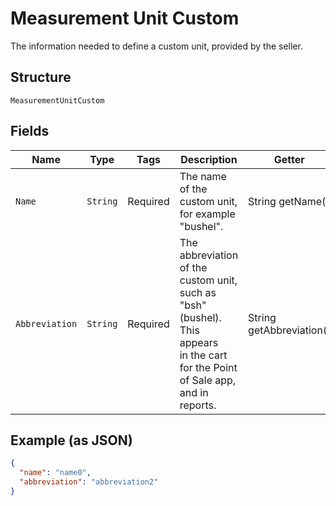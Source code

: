 
# Measurement Unit Custom

The information needed to define a custom unit, provided by the seller.

## Structure

`MeasurementUnitCustom`

## Fields

| Name | Type | Tags | Description | Getter |
|  --- | --- | --- | --- | --- |
| `Name` | `String` | Required | The name of the custom unit, for example "bushel". | String getName() |
| `Abbreviation` | `String` | Required | The abbreviation of the custom unit, such as "bsh" (bushel). This appears<br>in the cart for the Point of Sale app, and in reports. | String getAbbreviation() |

## Example (as JSON)

```json
{
  "name": "name0",
  "abbreviation": "abbreviation2"
}
```

